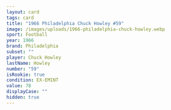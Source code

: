 ```yaml
---
layout: card
tags: card
title: "1966 Philadelphia Chuck Howley #59"
image: /images/uploads/1966-philadelphia-chuck-howley.webp
sport: Football
year: 1966
brand: Philadelphia
subset: ""
player: Chuck Howley
lastName: Howley
number: "59"
isRookie: true
condition: EX-EMINT
value: 78
displayCase: ""
hidden: true
---
```


